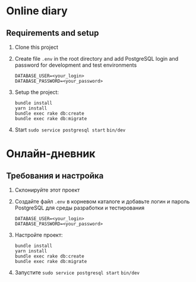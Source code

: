 # Online diary

## Requirements and setup

1. Clone this project

2. Create file `.env` in the root directory and add PostgreSQL login and password for development and test environments
    ```
    DATABASE_USER=<your_login>
    DATABASE_PASSWORD=<your_password>
    ```
   
3. Setup the project: 
    ```
    bundle install
    yarn install
    bundle exec rake db:create
    bundle exec rake db:migrate
    ```

4. Start
   `sudo service postgresql start`
   `bin/dev`


# Онлайн-дневник

## Требования и настройка

1. Склонируйте этот проект

2. Создайте файл `.env` в корневом каталоге и добавьте логин и пароль PostgreSQL для среды разработки и тестирования
    ```
    DATABASE_USER=<your_login>
    DATABASE_PASSWORD=<your_password>
    ```

3. Настройте проект:
    ```
    bundle install
    yarn install
    bundle exec rake db:create
    bundle exec rake db:migrate
    ```

4. Запустите
   `sudo service postgresql start`
   `bin/dev`

